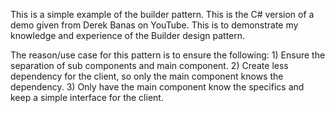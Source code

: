 This is a simple example of the builder pattern. This is the C# version of a demo
given from Derek Banas on YouTube. This is to demonstrate my knowledge and experience
of the Builder design pattern.

The reason/use case for this pattern is to ensure the following:
    1) Ensure the separation of sub components and main component.
    2) Create less dependency for the client, so only the main component knows the dependency.
    3) Only have the main component know the specifics and keep a simple interface for the client.